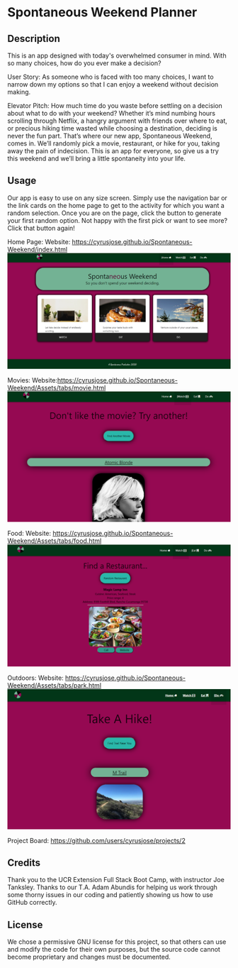 # Spontaneous Weekend Planner

## Description

This is an app designed with today's overwhelmed consumer in mind. With so many choices, how do you ever make a decision?

User Story:
As someone who is faced with too many choices,
I want to narrow down my options
so that I can enjoy a weekend without decision making.

Elevator Pitch:
How much time do you waste before settling on a decision about what to do with your weekend? Whether it’s mind numbing hours scrolling through Netflix, a hangry argument with friends over where to eat, or precious hiking time wasted while choosing a destination, deciding is never the fun part. That’s where our new app, Spontaneous Weekend, comes in. We’ll randomly pick a movie, restaurant, or hike for you, taking away the pain of indecision. This is an app for everyone, so give us a try this weekend and we’ll bring a little spontaneity into your life.

## Usage

Our app is easy to use on any size screen. Simply use the navigation bar or the link cards on the home page to get to the activity for which you want a random selection. Once you are on the page, click the button to generate your first random option. Not happy with the first pick or want to see more? Click that button again!

Home Page:
Website: <https://cyrusjose.github.io/Spontaneous-Weekend/index.html>
![Spontaneous Weekend Home Page](2020-06-24-20-15-03.png)

Movies:
Website:<https://cyrusjose.github.io/Spontaneous-Weekend/Assets/tabs/movie.html>
![Movies Page](2020-06-24-20-17-55.png)

Food:
Website: <https://cyrusjose.github.io/Spontaneous-Weekend/Assets/tabs/food.html>
![Food Page](2020-06-24-20-18-58.png)

Outdoors:
Website: <https://cyrusjose.github.io/Spontaneous-Weekend/Assets/tabs/park.html>
![Outdoors Page](2020-06-24-20-20-21.png)

Project Board:
<https://github.com/users/cyrusjose/projects/2>

## Credits

Thank you to the UCR Extension Full Stack Boot Camp, with instructor Joe Tanksley. Thanks to our T.A. Adam Abundis for helping us work through some thorny issues in our coding and patiently showing us how to use GitHub correctly.

## License

We chose a permissive GNU license for this project, so that others can use and modify the code for their own purposes, but the source code cannot become proprietary and changes must be documented.
